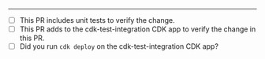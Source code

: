 
----

* [ ] This PR includes unit tests to verify the change.
* [ ] This PR adds to the cdk-test-integration CDK app to verify the change in this PR.
* [ ] Did you run `cdk deploy` on the cdk-test-integration CDK app?